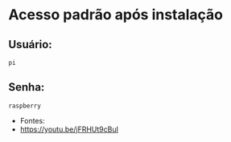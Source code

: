 # Acesso padrão após instalação

## Usuário:

```shell
pi

```

## Senha:

```shell
raspberry

```

* Fontes:
* <https://youtu.be/jFRHUt9cBuI>